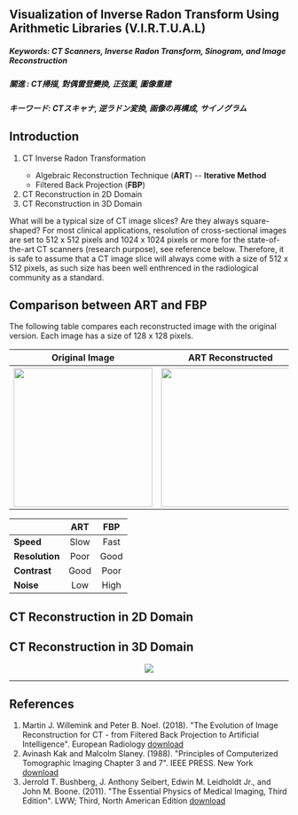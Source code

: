 ## Visualization of Inverse Radon Transform Using Arithmetic Libraries (V.I.R.T.U.A.L) ##

##### Keywords: CT Scanners, Inverse Radon Transform, Sinogram, and Image Reconstruction #####
##### 關進     : CT掃描, 對偶雷登變換, 正弦圖, 圖像重建                                    #####
##### キーワード: CTスキャナ, 逆ラドン変換, 画像の再構成, サイノグラム                       #####

## Introduction ##

<ol>
  <li/> CT Inverse Radon Transformation </li>
    <ul>
      <li /> Algebraic Reconstruction Technique (<b>ART</b>) -- <b>Iterative Method</b> </li>
      <li /> Filtered Back Projection (<b>FBP</b>) </li>
    </ul>
  <li/> CT Reconstruction in 2D Domain </li>
  <li/> CT Reconstruction in 3D Domain </li>
</ol>

What will be a typical size of CT image slices? Are they always square-shaped? For most clinical applications, resolution of cross-sectional images are set to 512 x 512 pixels and 1024 x 1024 pixels or more for the state-of-the-art CT scanners (research purpose), see reference below. Therefore, it is safe to assume that a CT image slice will always come with a size of 512 x 512 pixels, as such size has been well enthrenced in the radiological community as a standard.

## Comparison between ART and FBP ##
The following table compares each reconstructed image with the original version. Each image has a size of 128 x 128 pixels.
<p align="center">
<table>
  <tr>
    <th>Original Image </th>
    <th>ART Reconstructed </th> 
    <th>FBP Reconstructed </th>
  </tr>
  <tr>
    <th> <image src="./reconstructed/shepp_logan_original.png" height="250" width="250"> </th>
    <th> <image src="./reconstructed/shepp_logan_ART.png" height="250" width="250"> </th>
    <th> <image src="./reconstructed/shepp_logan_FBP.png" height="250" width="250"> </th>
  </tr>
</table>
</p>

|   |**ART**|**FBP**|
|:----------|:----------:|:----------:|
| **Speed**      | Slow       | Fast       |
| **Resolution** | Poor       | Good       | 
| **Contrast**   | Good       | Poor       |
| **Noise**      | Low        | High       |


## CT Reconstruction in 2D Domain ##

## CT Reconstruction in 3D Domain ##
<p align="center">
<image src="./reconstructed/pinnacle3-8.2g-phantom-chest.png">
</p>

<hr />

## References ##
1. Martin J. Willemink and Peter B. Noel. (2018). "The Evolution of Image Reconstruction for CT - from Filtered Back Projection to Artificial Intelligence". European Radiology [download](https://doi.org/10.1007/s00330-018-5810-7)
2. Avinash Kak and Malcolm Slaney. (1988). "Principles of Computerized Tomographic Imaging Chapter 3 and 7". IEEE PRESS. New York [download](http://www.mat.uniroma2.it/~picard/SMC/didattica/materiali_did/Anal.Armon./Principles_of_CT_Imaging/Kak&Slaney-CTI-reduced.pdf)
3. Jerrold T. Bushberg, J. Anthony Seibert, Edwin M. Leidholdt Jr., and John M. Boone. (2011). "The Essential Physics of Medical Imaging, Third Edition". LWW; Third, North American Edition [download](https://www.amazon.com/Essential-Physics-Medical-Imaging-Third/dp/0781780578)
